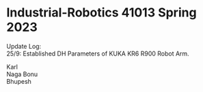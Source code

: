 # Industrial-Robotics 41013 Spring 2023
Update Log: <br>
25/9: Established DH Parameters of KUKA KR6 R900 Robot Arm.

Karl <br>
Naga Bonu <br>
Bhupesh <br>
